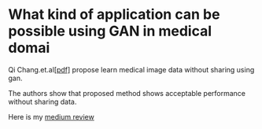 # What kind of application can be possible using GAN in medical domai

Qi Chang.et.al[[pdf]](https://arxiv.org/abs/2006.00080) propose learn medical image data without sharing using gan.

The authors show that proposed method shows acceptable performance without sharing data.

Here is my [medium review](https://medium.com/analytics-vidhya/paper-review-asyndgan-train-deep-learning-without-sharing-medical-image-data-ac93b5592be4)
